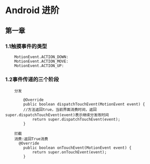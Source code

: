 # Android 进阶
## 第一章

### 1.1触摸事件的类型
        MotionEvent.ACTION_DOWN:
        MotionEvent.ACTION_MOVE:
        MotionEvent.ACTION_UP:
### 1.2事件传递的三个阶段
        分发

            @Override
            public boolean dispatchTouchEvent(MotionEvent event) {
            //方法返回true，当前界面消费时间，返回super.dispatchTouchEvent(event)表示继续分发改时间
                return super.dispatchTouchEvent(event);
            }

        拦截
        消费:返回True消费
          @Override
            public boolean onTouchEvent(MotionEvent event) {
                return super.onTouchEvent(event);
            }
